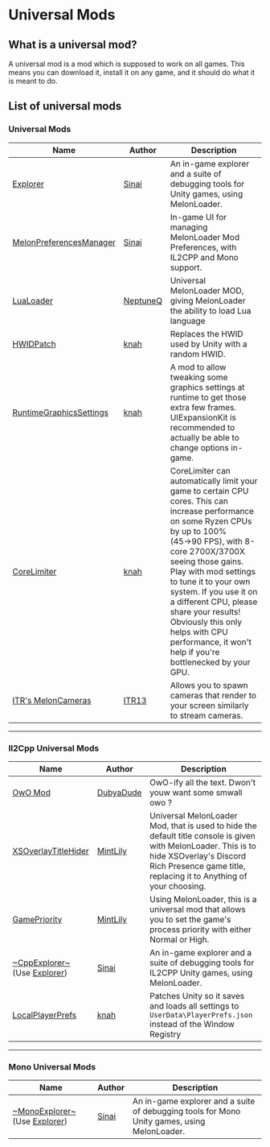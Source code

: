 # Universal Mods

## What is a universal mod?

A universal mod is a mod which is supposed to work on all games. This means you can download it, install it on any game, and it should do what it is meant to do.

## List of universal mods

### Universal Mods

| Name                                                                      | Author                                  | Description                                                                                                                                                                                                                                                                                                                                                                                                      |
| ------------------------------------------------------------------------- | --------------------------------------- | ---------------------------------------------------------------------------------------------------------------------------------------------------------------------------------------------------------------------------------------------------------------------------------------------------------------------------------------------------------------------------------------------------------------- |
| [Explorer](https://github.com/sinai-dev/Explorer/releases)                | [Sinai](https://github.com/sinai-dev)   | An in-game explorer and a suite of debugging tools for Unity games, using MelonLoader.                                                                                                                                                                                                                                                                                                                           |  |  |
| [MelonPreferencesManager](https://github.com/sinai-dev/MelonPreferencesManager)                | [Sinai](https://github.com/sinai-dev)   | In-game UI for managing MelonLoader Mod Preferences, with IL2CPP and Mono support.                                                                                                                                                                                                                                                                                                                           |  |  |
| [LuaLoader](https://github.com/NeptuneQ/LuaLoader/releases)               | [NeptuneQ](https://github.com/NeptuneQ) | Universal MelonLoader MOD, giving MelonLoader the ability to load Lua language                                                                                                                                                                                                                                                                                                                                   |  |  |
| [HWIDPatch](https://github.com/knah/ML-UniversalMods/releases)        | [knah](https://github.com/knah)         | Replaces the HWID used by Unity with a random HWID.                                                                                                                                                                                                                                                                                                                                                              |  |  |
| [RuntimeGraphicsSettings](https://github.com/knah/ML-UniversalMods/releases)       | [knah](https://github.com/knah)         | A mod to allow tweaking some graphics settings at runtime to get those extra few frames. UIExpansionKit is recommended to actually be able to change options in-game.                                                                                                                                                                                                                                            |  |  |
| [CoreLimiter](https://github.com/knah/ML-UniversalMods/releases)        | [knah](https://github.com/knah)         | CoreLimiter can automatically limit your game to certain CPU cores. This can increase performance on some Ryzen CPUs by up to 100% (45→90 FPS), with 8-core 2700X/3700X seeing those gains. Play with mod settings to tune it to your own system. If you use it on a different CPU, please share your results! Obviously this only helps with CPU performance, it won't help if you're bottlenecked by your GPU. |                                                                                                                  
| [ITR's MelonCameras](https://github.com/ITR13/ITR-sMelonCameras/releases) | [ITR13](https://github.com/ITR13)       | Allows you to spawn cameras that render to your screen similarly to stream cameras.                                                                                                                                                                                                                                                                                                                              |  |  |

<hr>

### Il2Cpp Universal Mods

| Name                                                                                                 | Author                                    | Description                                                                                                                                                                                                   |
| ---------------------------------------------------------------------------------------------------- | ----------------------------------------- | ------------------------------------------------------------------------------------------------------------------------------------------------------------------------------------------------------------- |
| [OwO Mod](https://github.com/DubyaDude/OwO-Mod/releases)                                             | [DubyaDude](https://github.com/DubyaDude) | OwO-ify all the text. Dwon't youw want some smwall owo ?                                                                                                                                                      |
| [XSOverlayTitleHider](https://github.com/MintLily/XSOverlayTitleHider/releases)                      | [MintLily](https://github.com/MintLily)   | Universal MelonLoader Mod, that is used to hide the default title console is given with MelonLoader. This is to hide XSOverlay's Discord Rich Presence game title, replacing it to Anything of your choosing. |
| [GamePriority](https://github.com/MintLily/GamePriority/releases)                                    | [MintLily](https://github.com/MintLily)   | Using MelonLoader, this is a universal mod that allows you to set the game's process priority with either Normal or High.                                                                                     |
| [~CppExplorer~](https://github.com/sinai-dev/CppExplorer/releases) (Use [Explorer](#universal-mods)) | [Sinai](https://github.com/sinai-dev)     | An in-game explorer and a suite of debugging tools for IL2CPP Unity games, using MelonLoader.                                                                                                                 |
| [LocalPlayerPrefs](https://github.com/knah/ML-UniversalMods/releases)                  | [knah](https://github.com/knah)           | Patches Unity so it saves and loads all settings to `UserData\PlayerPrefs.json` instead of the Window Registry                                                                                                |

<hr>

### Mono Universal Mods

| Name                                                                                                   | Author                                | Description                                                                                 |
| ------------------------------------------------------------------------------------------------------ | ------------------------------------- | ------------------------------------------------------------------------------------------- |
| [~MonoExplorer~](https://github.com/sinai-dev/MonoExplorer/releases) (Use [Explorer](#universal-mods)) | [Sinai](https://github.com/sinai-dev) | An in-game explorer and a suite of debugging tools for Mono Unity games, using MelonLoader. |
